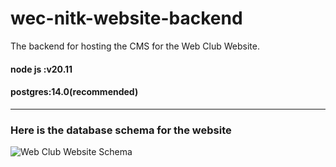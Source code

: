 # wec-nitk-website-backend
The backend for hosting the CMS for the Web Club Website.


#### node js :v20.11
#### postgres:14.0(recommended)

---
### Here is the database schema for the website

![Web Club Website Schema](https://github.com/WebClub-NITK/wec-nitk-website-backend/assets/90238207/32a96487-5e08-4bdd-a6df-e1c4be13c872)

